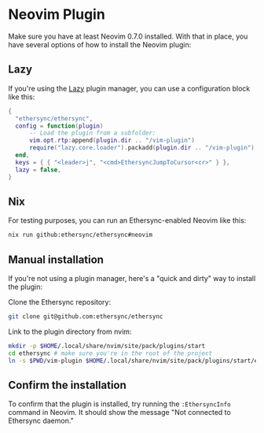 <!--
SPDX-FileCopyrightText: 2024 blinry <mail@blinry.org>
SPDX-FileCopyrightText: 2024 zormit <nt4u@kpvn.de>

SPDX-License-Identifier: CC-BY-SA-4.0
-->

# Neovim Plugin

Make sure you have at least Neovim 0.7.0 installed. With that in place, you have several options of how to install the Neovim plugin:

## Lazy

If you're using the [Lazy](https://github.com/folke/lazy.nvim) plugin manager, you can use a configuration block like this:

```lua
{
  "ethersync/ethersync",
  config = function(plugin)
      -- Load the plugin from a subfolder:
      vim.opt.rtp:append(plugin.dir .. "/vim-plugin")
      require("lazy.core.loader").packadd(plugin.dir .. "/vim-plugin")
  end,
  keys = { { "<leader>j", "<cmd>EthersyncJumpToCursor<cr>" } },
  lazy = false,
}
```

## Nix

For testing purposes, you can run an Ethersync-enabled Neovim like this:

```bash
nix run github:ethersync/ethersync#neovim
```

## Manual installation

If you're not using a plugin manager, here's a "quick and dirty" way to install the plugin:

Clone the Ethersync repository:

```bash
git clone git@github.com:ethersync/ethersync
```

Link to the plugin directory from nvim:

```bash
mkdir -p $HOME/.local/share/nvim/site/pack/plugins/start
cd ethersync # make sure you're in the root of the project
ln -s $PWD/vim-plugin $HOME/.local/share/nvim/site/pack/plugins/start/ethersync
```

## Confirm the installation

To confirm that the plugin is installed, try running the `:EthersyncInfo` command in Neovim. It should show the message "Not connected to Ethersync daemon."
